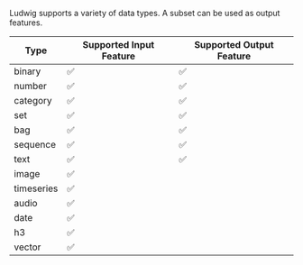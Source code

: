 Ludwig supports a variety of data types. A subset can be used as output features.

| Type       | Supported Input Feature | Supported Output Feature |
| ---------- | ----------------------- | ------------------------ |
| binary     | ✅                       | ✅                        |
| number     | ✅                       | ✅                        |
| category   | ✅                       | ✅                        |
| set        | ✅                       | ✅                        |
| bag        | ✅                       | ✅                        |
| sequence   | ✅                       | ✅                        |
| text       | ✅                       | ✅                        |
| image      | ✅                       |                          |
| timeseries | ✅                       |                          |
| audio      | ✅                       |                          |
| date       | ✅                       |                          |
| h3         | ✅                       |                          |
| vector     | ✅                       |                          |
